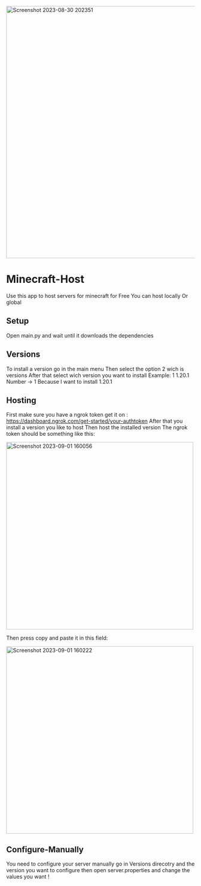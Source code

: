<p>
  <img width="673" alt="Screenshot 2023-08-30 202351" src="https://github.com/RealViper8/Minecraft-Host/assets/101727162/ef6e7bba-135c-4777-8edb-011a39d04642">
</p>

# Minecraft-Host
Use this app to host servers for minecraft for Free
You can host locally
Or global

## Setup
Open main.py and wait until it downloads the dependencies

## Versions
To install a version go in the main menu
Then select the option 2 wich is versions
After that select wich version you want to install
Example:
1 1.20.1
Number -> 1 Because I want to install 1.20.1

## Hosting
First make sure you have a ngrok token get it on : https://dashboard.ngrok.com/get-started/your-authtoken
After that you install a version you like to host
Then host the installed version
The ngrok token should be something like this:

<img width="500" alt="Screenshot 2023-09-01 160056" src="https://github.com/RealViper8/Minecraft-Host/assets/101727162/ad6f4a93-b645-42ee-a5de-4ed211799696">

Then press copy and paste it in this field:

<img width="500" alt="Screenshot 2023-09-01 160222" src="https://github.com/RealViper8/Minecraft-Host/assets/101727162/7795d143-d578-4dc3-84ea-d8c110408da2">


## Configure-Manually
You need to configure your server manually go in Versions
direcotry and the version you want to configure then open server.properties and change the values you want !

